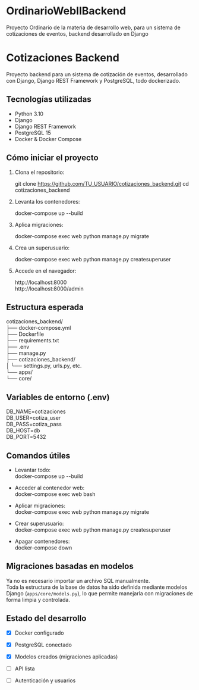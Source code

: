 # OrdinarioWebIIBackend
Proyecto Ordinario de la materia de desarrollo web, para un sistema de cotizaciones de eventos, backend desarrollado en Django

# Cotizaciones Backend

Proyecto backend para un sistema de cotización de eventos, desarrollado con Django, Django REST Framework y PostgreSQL, todo dockerizado.

## Tecnologías utilizadas

- Python 3.10
- Django
- Django REST Framework
- PostgreSQL 15
- Docker & Docker Compose

## Cómo iniciar el proyecto

1. Clona el repositorio:

   git clone https://github.com/TU_USUARIO/cotizaciones_backend.git
   cd cotizaciones_backend

2. Levanta los contenedores:

   docker-compose up --build

3. Aplica migraciones:

   docker-compose exec web python manage.py migrate

4. Crea un superusuario:

   docker-compose exec web python manage.py createsuperuser

5. Accede en el navegador:

   http://localhost:8000  
   http://localhost:8000/admin

## Estructura esperada

cotizaciones_backend/  
├── docker-compose.yml  
├── Dockerfile  
├── requirements.txt  
├── .env  
├── manage.py  
├── cotizaciones_backend/  
│   └── settings.py, urls.py, etc.  
└── apps/  
    └── core/

## Variables de entorno (.env)

DB_NAME=cotizaciones  
DB_USER=cotiza_user  
DB_PASS=cotiza_pass  
DB_HOST=db  
DB_PORT=5432  

## Comandos útiles

- Levantar todo:  
  docker-compose up --build

- Acceder al contenedor web:  
  docker-compose exec web bash

- Aplicar migraciones:  
  docker-compose exec web python manage.py migrate

- Crear superusuario:  
  docker-compose exec web python manage.py createsuperuser

- Apagar contenedores:  
  docker-compose down

## Migraciones basadas en modelos

Ya no es necesario importar un archivo SQL manualmente.  
Toda la estructura de la base de datos ha sido definida mediante modelos Django (`apps/core/models.py`), lo que permite manejarla con migraciones de forma limpia y controlada.

## Estado del desarrollo

- [x] Docker configurado  
- [x] PostgreSQL conectado  
- [x] Modelos creados (migraciones aplicadas)  
- [ ] API lista  
- [ ] Autenticación y usuarios  

